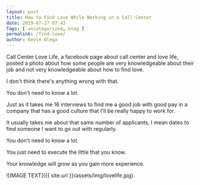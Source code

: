 ```yaml
--- 
layout: post 
title: How to Find Love While Working in a Call Center
date: 2019-07-27 07:43
Tags: [ uncategorized, blog ]
permalink: /find-love/ 
author: Kevin Olega 
--- 
```

Call Center Love Life, a facebook page about call center and love life, posted a photo about how some people are very knowledgeable about their job and not very knowledgeable about how to find love.

I don't think there's anything wrong with that.

You don't need to know a lot.

Just as it takes me 16 interviews to find me a good job with good pay in a company that has a good culture that I'll be really happy to work for.

It usually takes me about that same number of applicants, I mean dates to find someone I want to go out with regularly.

You don't need to know a lot.

You just need to execute the little that you know.

Your knowledge will grow as you gain more experience.

![IMAGE TEXT]({{ site.url }}/assets/img/lovelife.jpg).